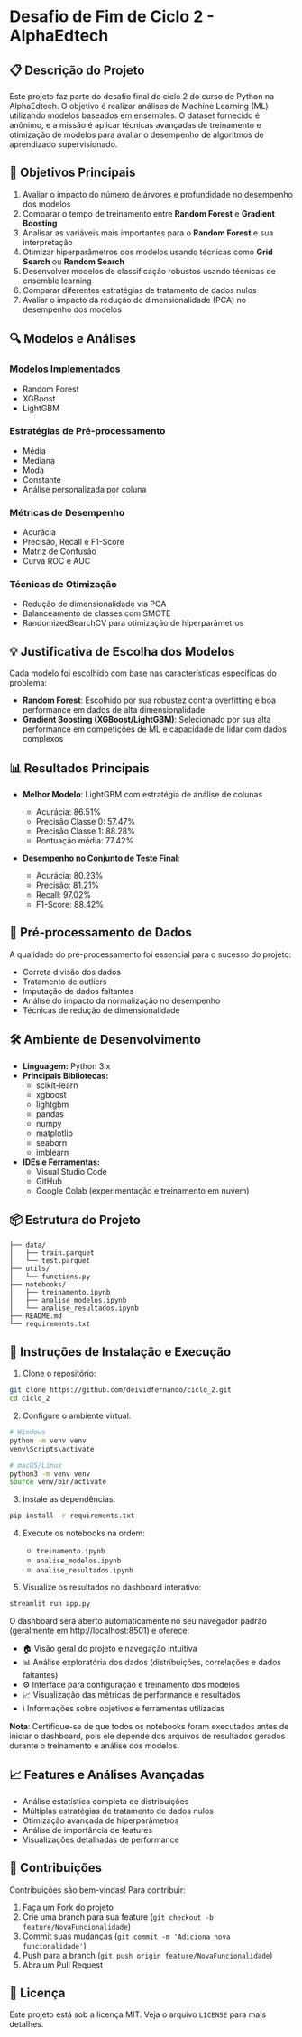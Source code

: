 # Desafio de Fim de Ciclo 2 - AlphaEdtech

## 📋 Descrição do Projeto
Este projeto faz parte do desafio final do ciclo 2 do curso de Python na AlphaEdtech. O objetivo é realizar análises de Machine Learning (ML) utilizando modelos baseados em ensembles. O dataset fornecido é anônimo, e a missão é aplicar técnicas avançadas de treinamento e otimização de modelos para avaliar o desempenho de algoritmos de aprendizado supervisionado.

## 🎯 Objetivos Principais
1. Avaliar o impacto do número de árvores e profundidade no desempenho dos modelos
2. Comparar o tempo de treinamento entre **Random Forest** e **Gradient Boosting**
3. Analisar as variáveis mais importantes para o **Random Forest** e sua interpretação
4. Otimizar hiperparâmetros dos modelos usando técnicas como **Grid Search** ou **Random Search**
5. Desenvolver modelos de classificação robustos usando técnicas de ensemble learning
6. Comparar diferentes estratégias de tratamento de dados nulos
7. Avaliar o impacto da redução de dimensionalidade (PCA) no desempenho dos modelos

## 🔍 Modelos e Análises
### Modelos Implementados
- Random Forest
- XGBoost
- LightGBM

### Estratégias de Pré-processamento
- Média
- Mediana
- Moda
- Constante
- Análise personalizada por coluna

### Métricas de Desempenho
- Acurácia
- Precisão, Recall e F1-Score
- Matriz de Confusão
- Curva ROC e AUC

### Técnicas de Otimização
- Redução de dimensionalidade via PCA
- Balanceamento de classes com SMOTE
- RandomizedSearchCV para otimização de hiperparâmetros

## 💡 Justificativa de Escolha dos Modelos
Cada modelo foi escolhido com base nas características específicas do problema:
- **Random Forest**: Escolhido por sua robustez contra overfitting e boa performance em dados de alta dimensionalidade
- **Gradient Boosting (XGBoost/LightGBM)**: Selecionado por sua alta performance em competições de ML e capacidade de lidar com dados complexos

## 📊 Resultados Principais
- **Melhor Modelo**: LightGBM com estratégia de análise de colunas
  - Acurácia: 86.51%
  - Precisão Classe 0: 57.47%
  - Precisão Classe 1: 88.28%
  - Pontuação média: 77.42%

- **Desempenho no Conjunto de Teste Final**:
  - Acurácia: 80.23%
  - Precisão: 81.21%
  - Recall: 97.02%
  - F1-Score: 88.42%

## 🔧 Pré-processamento de Dados
A qualidade do pré-processamento foi essencial para o sucesso do projeto:
- Correta divisão dos dados
- Tratamento de outliers
- Imputação de dados faltantes
- Análise do impacto da normalização no desempenho
- Técnicas de redução de dimensionalidade

## 🛠️ Ambiente de Desenvolvimento
- **Linguagem:** Python 3.x
- **Principais Bibliotecas:** 
  - scikit-learn
  - xgboost
  - lightgbm
  - pandas
  - numpy
  - matplotlib
  - seaborn
  - imblearn
- **IDEs e Ferramentas:**
  - Visual Studio Code
  - GitHub
  - Google Colab (experimentação e treinamento em nuvem)

## 📦 Estrutura do Projeto
```
├── data/
│   ├── train.parquet
│   └── test.parquet
├── utils/
│   └── functions.py
├── notebooks/
│   ├── treinamento.ipynb
│   ├── analise_modelos.ipynb
│   └── analise_resultados.ipynb
├── README.md
└── requirements.txt
```

## 🚀 Instruções de Instalação e Execução

1. Clone o repositório:
```bash
git clone https://github.com/deividfernando/ciclo_2.git
cd ciclo_2
```

2. Configure o ambiente virtual:
```bash
# Windows
python -m venv venv
venv\Scripts\activate

# macOS/Linux
python3 -m venv venv
source venv/bin/activate
```

3. Instale as dependências:
```bash
pip install -r requirements.txt
```

4. Execute os notebooks na ordem:
   - `treinamento.ipynb`
   - `analise_modelos.ipynb`
   - `analise_resultados.ipynb`

5. Visualize os resultados no dashboard interativo:
```bash
streamlit run app.py
```
O dashboard será aberto automaticamente no seu navegador padrão (geralmente em http://localhost:8501) e oferece:
   - 🏠 Visão geral do projeto e navegação intuitiva
   - 📊 Análise exploratória dos dados (distribuições, correlações e dados faltantes)
   - ⚙️ Interface para configuração e treinamento dos modelos
   - 📈 Visualização das métricas de performance e resultados
   - ℹ️ Informações sobre objetivos e ferramentas utilizadas

**Nota**: Certifique-se de que todos os notebooks foram executados antes de iniciar o dashboard, pois ele depende dos arquivos de resultados gerados durante o treinamento e análise dos modelos.

## 📈 Features e Análises Avançadas
- Análise estatística completa de distribuições
- Múltiplas estratégias de tratamento de dados nulos
- Otimização avançada de hiperparâmetros
- Análise de importância de features
- Visualizações detalhadas de performance

## 🤝 Contribuições
Contribuições são bem-vindas! Para contribuir:
1. Faça um Fork do projeto
2. Crie uma branch para sua feature (`git checkout -b feature/NovaFuncionalidade`)
3. Commit suas mudanças (`git commit -m 'Adiciona nova funcionalidade'`)
4. Push para a branch (`git push origin feature/NovaFuncionalidade`)
5. Abra um Pull Request

## 📝 Licença
Este projeto está sob a licença MIT. Veja o arquivo `LICENSE` para mais detalhes.
